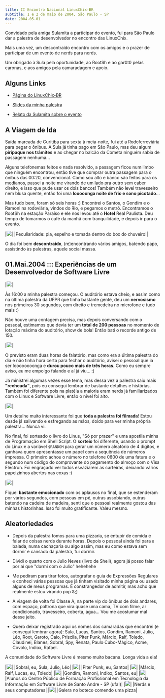 ```yaml
---
title: II Encontro Nacional LinuxChix-BR
subtitle: 1 e 2 de maio de 2004, São Paulo - SP
date: 2004-05-01
---
```


Convidado pela amiga Sulamita a participar do evento, fui para
São Paulo dar a palestra de desenvolvedor no encontro das
LinuxChix.

Mais uma vez, um descontraído encontro com os amigos e o
prazer de participar de um evento de nerds para nerds.

Um obrigado à Sula pela oportunidade, ao RootSh e ao gar0t0
pelas caronas, e aos amigos pela camaradagem e apoio.

## Alguns Links 

 * [Página do LinuxChix-BR](http://www.linuxchix.org.br)

 * [Slides da minha palestra](http://aurelio.net/curso/material/desenvolvedor/)

 * [Relato da Sulamita sobre o evento](http://brlinux.linuxsecurity.com.br/noticias/002360.html)

## A Viagem de Ida 

Saída marcada de Curitiba para sexta à meia-noite, fui até a
Rodoferroviária para pegar o ônibus. A Sula já tinha pago em São
Paulo, mas deu algum **piripaque nos trâmites** e ao chegar no balcão
da Cometa ninguém sabia de passagem nenhuma...

Alguns telefonemas feitos e nada resolvido, a passagem ficou num limbo
que ninguém encontrou, então tive que comprar outra passagem para o
ônibus das 00:20, convencional. Como sou alto e banco são feitos para
os medianos, passei a noite me virando de um lado pra outro sem caber
direito, e isso que pude usar os dois bancos! Também não levei
travesseiro nem blusa quente, então foi uma
**looooonga noite de frio e sono picotado**...

Mas tudo bem, foram só seis horas :) Encontrei o Santos, o Gondim e o
Ramoni na rodoviária, vindos do Rio, e pegamos o metrô. Encontramos o
RootSh na estação Paraíso e ele nos levou até o **Hotel** Real
Paulista. Deu tempo de tomarmos o café da manhã com tranquilidade, e
depois ir para o evento.

|![](banheiro.jpg)|
|Peculiaridade: pia, espelho e tomada dentro do box do chuveiro!|

O dia foi bem **descontraído**, (re)encontrando vários amigos, batendo
papo, assistindo às palestras, aquele social massa.

## 01.Mai.2004 ::: Experiências de um Desenvolvedor de Software Livre 

|![](palestrante.jpg)|

Às 16:00 a minha palestra começou. O auditório estava cheio, e assim
como na última palestra da UFPR que tinha bastante gente, deu um
**nervosismo** nos primeiros 30 segundos, com direito e tremedeira no
microfone e tudo mais :)

Não houve uma contagem precisa, mas depois conversando com o pessoal,
estimamos que devia ter um **total de 200 pessoas** no momento de
lotação máxima do auditório, show de bola! Então bati o recorde antigo
de 150.

|![](plateia1.jpg)|

O previsto eram duas horas de falatório, mas como era a última
palestra do dia e não tinha hora certa para fechar o auditório, avisei
o pessoal que ia ser loooooooonga e **durou pouco mais de três horas**.
Como eu sempre aviso, eu me empolgo falando e aí já viu... :)

Já ministrei algumas vezes esse tema, mas dessa vez a palestra saiu
mais **"recheada"**, pois eu consegui lembrar de bastante detalhes e
histórias. Também foi diferente pois na platéia a maioria eram nerds
já familiarizados com o Linux e Software Livre, então o nível foi
alto.

|![](plateia2.jpg)|

Um detalhe muito interessante foi que **toda a palestra foi filmada**!
Estou desde já salivando e esfregando as mãos, doido para ver minha
própria palestra... Nunca vi.

No final, foi sorteado o livro do Linus, "Só por prazer" e uma
apostila minha de Programação em Shell Script. O **sorteio** foi
diferente, usando o prompt do Linux e a variável `$RANDOM` para
gerar um número aleatório de 4 digítos, e ganhava quem apresentasse um
papel com a sequência de números impressa. O primeiro achou o número
no telefone 0800 de uma fatura e o segundo num código do comprovante
do pagamento do almoço com o Visa Electron. Foi engraçado ver todos
esvaziarem as carteiras, deixando vários papeizinhos abertos nas coxas
:)

|![](papeis.jpg)|

Fiquei **bastante emocionado** com os aplausos no final, que se
estenderam por vários segundos, com pessoas em pé, outras assobiando,
outras batendo na cadeira de madeira, senti que o pessoal realmente
gostou das minhas historinhas. Isso foi muito gratificante. Valeu
mesmo.

## Aleatoriedades 

 * Depois da palestra fomos para uma pizzaria, se entupir de comida e
falar de coisas nerds durante horas. Depois o pessoal ainda foi para
a balada, numa cachaçaria ou algo assim, mas eu como estava sem
dormir e cansado da palestra, fui dormir.

 * Dividi o quarto com o Julio Neves (livro de Shell), agora já posso
falar por aí que "dormi com o Julio" hehehehe

 * Me pediram para tirar fotos, autografar o guia de Expressões
Regulares e conheci várias pessoas que já tinham visitado minha
página ou usado alguns de meus programas. É constrangedor de
admitir, mas acho que realmente estou virando pop &;)

 * A viagem de volta foi Classe A, na parte vip do ônibus de dois
andares, com espaço, poltrona que vira quase uma cama, TV com filme,
ar condicionado, travesseiro, coberta, água... Vou me acostumar mal
desse jeito.

 * Quero deixar registrado aqui os nomes dos camaradas que encontrei (e
consegui lembrar agora): Sula, Lucas, Santos, Gondim, Ramoni, Julio,
Léo, Root, Garoto, Caio, Priscila, Piter Punk, Márcio, Ralf, Toledo,
Claudinei, Blanes, Sobral, Spy, Renata, Paulo Cubo-Mágico, Acme,
Covolo, Indiox, Rafael.

A comunidade do Software Livre é mesmo muito bacana. Longa vida a ela!

|![](galera1.jpg)|
|Sobral, eu, Sula, Julio, Léo|
|![](galera2.jpg)|
|Piter Punk, eu, Santos|
|![](galera3.jpg)|
|Márcio, Ralf, Lucas, eu, Toledo|
|![](galera4.jpg)|
|Gondim, Ramoni, Indiox, Santos, eu|
|![](alunos-centro.jpg)|
|Alunos do Centro Público de Formação Profissional em Tecnologia da Informação em Software Livre de Santo Andre - SP (ufa!)|
|![](nerds.jpg)|
|Nerds e seus computadores|
|![](boteco.jpg)|
|Galera no boteco comendo uma pizza|
